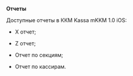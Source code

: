 **Отчеты**

Доступные отчеты в ККМ Kassa mKKM 1.0 iOS:

* X отчет;

* Z отчет;

* Отчет по секциям;

* Отчет по кассирам.



